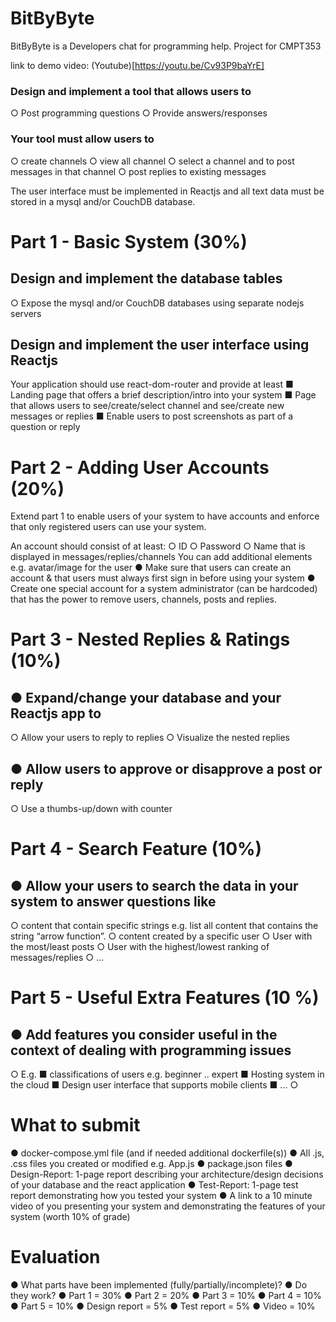 # BitByByte
BitByByte is a Developers chat for programming help. Project for CMPT353

link to demo video:
(Youtube)[https://youtu.be/Cv93P9baYrE]

### Design and implement a tool that allows users to
○ Post programming questions
○ Provide answers/responses

### Your tool must allow users to
○ create channels
○ view all channel
○ select a channel and to post messages in that channel
○ post replies to existing messages

The user interface must be implemented in Reactjs and all text data must be stored in a
mysql and/or CouchDB database.

# Part 1 - Basic System (30%)
## Design and implement the database tables
○ Expose the mysql and/or CouchDB databases using separate nodejs servers

## Design and implement the user interface using Reactjs
Your application should use react-dom-router and provide at least
■ Landing page that offers a brief description/intro into your system
■ Page that allows users to see/create/select channel and see/create new messages or
replies
■ Enable users to post screenshots as part of a question or reply

# Part 2 - Adding User Accounts (20%)
Extend part 1 to enable users of your system to have accounts and enforce that only registered users can use
your system.

An account should consist of at least:
○ ID
○ Password
○ Name that is displayed in messages/replies/channels
You can add additional elements e.g. avatar/image for the user
● Make sure that users can create an account & that users must always first sign in before using your system
● Create one special account for a system administrator (can be hardcoded) that has the power to remove users,
channels, posts and replies.

# Part 3 - Nested Replies & Ratings (10%)
## ● Expand/change your database and your Reactjs app to
○ Allow your users to reply to replies
○ Visualize the nested replies
## ● Allow users to approve or disapprove a post or reply
○ Use a thumbs-up/down with counter

# Part 4 - Search Feature (10%)
## ● Allow your users to search the data in your system to answer questions like
○ content that contain specific strings e.g. list all content that contains the string “arrow function”.
○ content created by a specific user
○ User with the most/least posts
○ User with the highest/lowest ranking of messages/replies
○ ...

# Part 5 - Useful Extra Features (10 %)
## ● Add features you consider useful in the context of dealing with programming issues
○ E.g.
■ classifications of users e.g. beginner .. expert
■ Hosting system in the cloud
■ Design user interface that supports mobile clients
■ ...
○

# What to submit
● docker-compose.yml file (and if needed additional dockerfile(s))
● All .js, .css files you created or modified e.g. App.js
● package.json files
● Design-Report: 1-page report describing your architecture/design decisions of
your database and the react application
● Test-Report: 1-page test report demonstrating how you tested your system
● A link to a 10 minute video of you presenting your system and demonstrating
the features of your system (worth 10% of grade)

# Evaluation
● What parts have been implemented (fully/partially/incomplete)?
● Do they work?
● Part 1 = 30%
● Part 2 = 20%
● Part 3 = 10%
● Part 4 = 10%
● Part 5 = 10%
● Design report = 5%
● Test report = 5%
● Video = 10%
